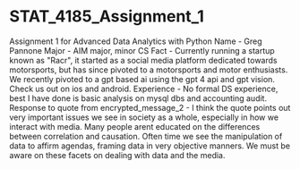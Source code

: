 # STAT_4185_Assignment_1
Assignment 1 for Advanced Data Analytics with Python
Name - Greg Pannone
Major - AIM major, minor CS
Fact - Currently running a startup known as "Racr", it started as a social media platform dedicated towards motorsports, but has since pivoted to a motorsports and motor enthusiasts. We recently pivoted to a gpt based ai using the gpt 4 api and gpt vision. Check us out on ios and android. 
Experience - No formal DS experience, best I have done is basic analysis on mysql dbs and accounting audit.
Response to quote from encrypted_message_2 - I think the quote points out very important issues we see in society as a whole, especially in how we interact with media. Many people arent educated on the differences between correlation and causation. Often time we see the manipulation of data to affirm agendas, framing data in very objective manners. We must be aware on these facets on dealing with data and the media. 